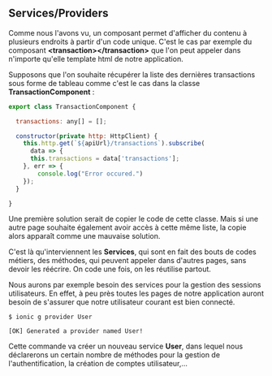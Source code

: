 ## Services/Providers

Comme nous l'avons vu, un composant permet d'afficher du contenu à plusieurs endroits à partir d'un code unique. C'est le cas par exemple du composant **&lt;transaction&gt;&lt;/transaction&gt;** que l'on peut appeler dans n'importe qu'elle template html de notre application.

Supposons que l'on souhaite récupérer la liste des dernières transactions sous forme de tableau comme c'est le cas dans la classe **TransactionComponent** :

```js
export class TransactionComponent {

  transactions: any[] = [];

  constructor(private http: HttpClient) {
    this.http.get(`${apiUrl}/transactions`).subscribe(
      data => {
      this.transactions = data['transactions'];
    }, err => {
        console.log("Error occured.")
    });
  }

}
```

Une première solution serait de copier le code de cette classe. Mais si une autre page souhaite également avoir accès à cette même liste, la copie alors apparaît comme une mauvaise solution.

C'est là qu'interviennent les **Services**, qui sont en fait des bouts de codes métiers, des méthodes, qui peuvent appeler dans d'autres pages, sans devoir les réécrire. On code une fois, on les réutilise partout.

Nous aurons par exemple besoin des services pour la gestion des sessions utilisateurs. En effet, à peu près toutes les pages de notre application auront besoin de s'assurer que notre utilisateur courant est bien connecté.

```
$ ionic g provider User

[OK] Generated a provider named User!
```

Cette commande va créer un nouveau service **User**, dans lequel nous déclarerons un certain nombre de méthodes pour la gestion de l'authentification, la création de comptes utilisateur,...


